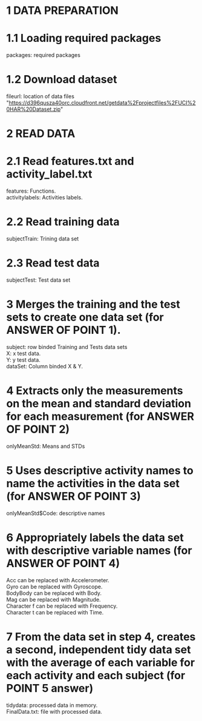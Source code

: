 # 1 DATA PREPARATION
# 1.1 Loading required packages
packages: required packages

# 1.2 Download dataset
fileurl: location of data files "https://d396qusza40orc.cloudfront.net/getdata%2Fprojectfiles%2FUCI%20HAR%20Dataset.zip"

# 2 READ DATA
# 2.1 Read features.txt and activity_label.txt
features: Functions.\
activitylabels: Activities labels.

# 2.2 Read training data
subjectTrain: Trining data set

# 2.3 Read test data
subjectTest: Test data set

# 3 Merges the training and the test sets to create one data set (for ANSWER OF POINT 1).
subject: row binded Training and Tests data sets\
X: x test data.\
Y: y test data.\
dataSet: Column binded X & Y. 

# 4 Extracts only the measurements on the mean and standard deviation for each measurement (for ANSWER OF POINT 2)
onlyMeanStd: Means and STDs

# 5 Uses descriptive activity names to name the activities in the data set (for ANSWER OF POINT 3)
onlyMeanStd$Code: descriptive names

# 6 Appropriately labels the data set with descriptive variable names (for ANSWER OF POINT 4)
Acc can be replaced with Accelerometer.\
Gyro can be replaced with Gyroscope.\
BodyBody can be replaced with Body.\
Mag can be replaced with Magnitude.\
Character f can be replaced with Frequency.\
Character t can be replaced with Time.

# 7 From the data set in step 4, creates a second, independent tidy data set with the average of each variable for each activity and each subject (for POINT 5 answer)
tidydata: processed data in memory.\
FinalData.txt: file with processed data.
